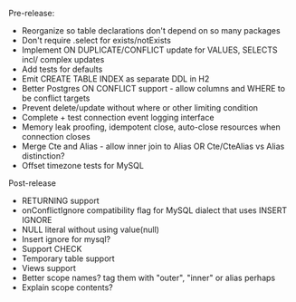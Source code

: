 Pre-release:
* Reorganize so table declarations don't depend on so many packages
* Don't require .select for exists/notExists
* Implement ON DUPLICATE/CONFLICT update for VALUES, SELECTS incl/ complex updates
* Add tests for defaults
* Emit CREATE TABLE INDEX as separate DDL in H2
* Better Postgres ON CONFLICT support - allow columns and WHERE to be conflict targets
* Prevent delete/update without where or other limiting condition
* Complete + test connection event logging interface
* Memory leak proofing, idempotent close, auto-close resources when connection closes
* Merge Cte and Alias - allow inner join to Alias OR Cte/CteAlias vs Alias distinction?
* Offset timezone tests for MySQL

Post-release
* RETURNING support
* onConflictIgnore compatibility flag for MySQL dialect that uses INSERT IGNORE
* NULL literal without using value(null)
* Insert ignore for mysql?
* Support CHECK
* Temporary table support
* Views support
* Better scope names? tag them with "outer", "inner" or alias perhaps
* Explain scope contents?